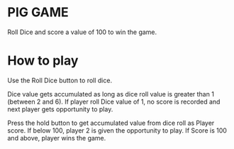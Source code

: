 # PIG GAME

Roll Dice and score a value of 100 to win the game.

# How to play

Use the Roll Dice button to roll dice.

Dice value gets accumulated as long as dice roll value is greater than 1 (between 2 and 6). If player roll Dice value of 1, no score is recorded and next player gets opportunity to play.

Press the hold button to get accumulated value from dice roll as Player score. If below 100, player 2 is given the opportunity to play. If Score is 100 and above, player wins the game.
